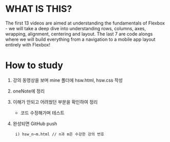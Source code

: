 
 
# WHAT IS THIS?
 The first 13 videos are aimed at understanding the fundamentals of Flexbox - we will take a deep dive into understanding rows, columns, axes, wrapping, alignment, centering and layout. The last 7 are code alongs where we will build everything from a navigation to a mobile app layout entirely with Flexbox!
 
# How to study
1. 강의 동영상을 보며 mine 폴더에 hsw.html, hsw.css 작성
2. oneNote에 정리
4. 이해가 안되고 어려웠던 부분을 확인하여 정리
	- 코드 수정해가며 테스트
5. 완성되면 GitHub push

  		i) hsw_n~m.html // n과 m은 수강한 강의 번호

  
  
